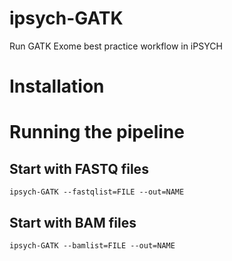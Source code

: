 # ipsych-GATK
Run GATK Exome best practice workflow in iPSYCH

# Installation

# Running the pipeline

## Start with FASTQ files

```
ipsych-GATK --fastqlist=FILE --out=NAME

```

## Start with BAM files

```
ipsych-GATK --bamlist=FILE --out=NAME

```
